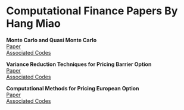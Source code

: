 # Computational Finance Papers By Hang Miao


**Monte Carlo and Quasi Monte Carlo**  
[Paper](QuasiMonteCarlo/Monte_Carlo_and_Quasi_Monte_Carlo.pdf)  
[Associated Codes](QuasiMonteCarlo/)  

**Variance Reduction Techniques for Pricing Barrier Option**  
[Paper](BarrierOption/Variance_Reduction_Techniques_for_Pricing_Barrier_Option.pdf)  
[Associated Codes](BarrierOption/)  

**Computational Methods for Pricing European Option**  
[Paper](Computational_Methods_for_Pricing_European_Option.pdf)  
[Associated Codes](EuropeanOption/)  
